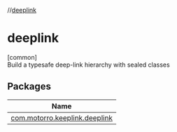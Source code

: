 //[deeplink](index.md)

# deeplink

[common]\
Build a typesafe deep-link hierarchy with sealed classes

## Packages

| Name |
|---|
| [com.motorro.keeplink.deeplink](deeplink/com.motorro.keeplink.deeplink/index.md) | Contains tools to build deep-link actions and some useful action parsers |
